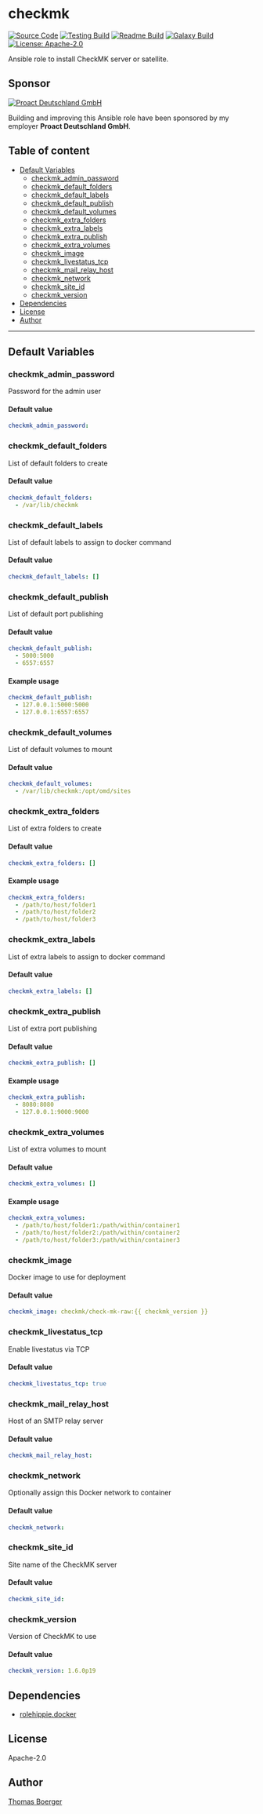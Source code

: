 # checkmk

[![Source Code](https://img.shields.io/badge/github-source%20code-blue?logo=github&logoColor=white)](https://github.com/rolehippie/checkmk) [![Testing Build](https://github.com/rolehippie/checkmk/workflows/testing/badge.svg)](https://github.com/rolehippie/checkmk/actions?query=workflow%3Atesting) [![Readme Build](https://github.com/rolehippie/checkmk/workflows/readme/badge.svg)](https://github.com/rolehippie/checkmk/actions?query=workflow%3Areadme) [![Galaxy Build](https://github.com/rolehippie/checkmk/workflows/galaxy/badge.svg)](https://github.com/rolehippie/checkmk/actions?query=workflow%3Agalaxy) [![License: Apache-2.0](https://img.shields.io/github/license/rolehippie/checkmk)](https://github.com/rolehippie/checkmk/blob/master/LICENSE) 

Ansible role to install CheckMK server or satellite. 

## Sponsor 

[![Proact Deutschland GmbH](https://proact.eu/wp-content/uploads/2020/03/proact-logo.png)](https://proact.eu) 

Building and improving this Ansible role have been sponsored by my employer **Proact Deutschland GmbH**.

## Table of content

* [Default Variables](#default-variables)
  * [checkmk_admin_password](#checkmk_admin_password)
  * [checkmk_default_folders](#checkmk_default_folders)
  * [checkmk_default_labels](#checkmk_default_labels)
  * [checkmk_default_publish](#checkmk_default_publish)
  * [checkmk_default_volumes](#checkmk_default_volumes)
  * [checkmk_extra_folders](#checkmk_extra_folders)
  * [checkmk_extra_labels](#checkmk_extra_labels)
  * [checkmk_extra_publish](#checkmk_extra_publish)
  * [checkmk_extra_volumes](#checkmk_extra_volumes)
  * [checkmk_image](#checkmk_image)
  * [checkmk_livestatus_tcp](#checkmk_livestatus_tcp)
  * [checkmk_mail_relay_host](#checkmk_mail_relay_host)
  * [checkmk_network](#checkmk_network)
  * [checkmk_site_id](#checkmk_site_id)
  * [checkmk_version](#checkmk_version)
* [Dependencies](#dependencies)
* [License](#license)
* [Author](#author)

---

## Default Variables

### checkmk_admin_password

Password for the admin user

#### Default value

```YAML
checkmk_admin_password:
```

### checkmk_default_folders

List of default folders to create

#### Default value

```YAML
checkmk_default_folders:
  - /var/lib/checkmk
```

### checkmk_default_labels

List of default labels to assign to docker command

#### Default value

```YAML
checkmk_default_labels: []
```

### checkmk_default_publish

List of default port publishing

#### Default value

```YAML
checkmk_default_publish:
  - 5000:5000
  - 6557:6557
```

#### Example usage

```YAML
checkmk_default_publish:
  - 127.0.0.1:5000:5000
  - 127.0.0.1:6557:6557
```

### checkmk_default_volumes

List of default volumes to mount

#### Default value

```YAML
checkmk_default_volumes:
  - /var/lib/checkmk:/opt/omd/sites
```

### checkmk_extra_folders

List of extra folders to create

#### Default value

```YAML
checkmk_extra_folders: []
```

#### Example usage

```YAML
checkmk_extra_folders:
  - /path/to/host/folder1
  - /path/to/host/folder2
  - /path/to/host/folder3
```

### checkmk_extra_labels

List of extra labels to assign to docker command

#### Default value

```YAML
checkmk_extra_labels: []
```

### checkmk_extra_publish

List of extra port publishing

#### Default value

```YAML
checkmk_extra_publish: []
```

#### Example usage

```YAML
checkmk_extra_publish:
  - 8080:8080
  - 127.0.0.1:9000:9000
```

### checkmk_extra_volumes

List of extra volumes to mount

#### Default value

```YAML
checkmk_extra_volumes: []
```

#### Example usage

```YAML
checkmk_extra_volumes:
  - /path/to/host/folder1:/path/within/container1
  - /path/to/host/folder2:/path/within/container2
  - /path/to/host/folder3:/path/within/container3
```

### checkmk_image

Docker image to use for deployment

#### Default value

```YAML
checkmk_image: checkmk/check-mk-raw:{{ checkmk_version }}
```

### checkmk_livestatus_tcp

Enable livestatus via TCP

#### Default value

```YAML
checkmk_livestatus_tcp: true
```

### checkmk_mail_relay_host

Host of an SMTP relay server

#### Default value

```YAML
checkmk_mail_relay_host:
```

### checkmk_network

Optionally assign this Docker network to container

#### Default value

```YAML
checkmk_network:
```

### checkmk_site_id

Site name of the CheckMK server

#### Default value

```YAML
checkmk_site_id:
```

### checkmk_version

Version of CheckMK to use

#### Default value

```YAML
checkmk_version: 1.6.0p19
```

## Dependencies

* [rolehippie.docker](https://github.com/rolehippie/docker)

## License

Apache-2.0

## Author

[Thomas Boerger](https://github.com/tboerger)
